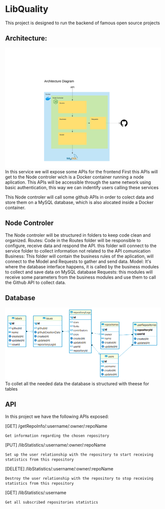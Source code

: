 # LibQuality 

This project is designed to run the backend of famous open source projects

## Architecture:

<img src="diagrams/Architecture Diagram.png" alt="Architecture Diagram"/>
In this service we will expose some APIs for the frontend
First this APIs will get to the Node controler wich is a Docker container running a node aplication.
This APIs will be accessible through the same network using basic authentication,
this way we can indentify users calling these services

This Node controler will call some github APIs in order to colect data and store them on a MySQL 
database, which is also alocated inside a Docker container.

## Node Controler
The Node controler will be structured in folders to keep code clean and organized.
Routes:
    Code in the Routes folder will be responsible to configure, receive data and respond the API.
    this folder will connect to the service folder to collect information not related to 
    the API comunication
Business:
    This folder will contain the business rules of the aplication, will connect to the Model and
    Requests to gather and send data.
Model:
    It's where the database interface happens, it is called by the business modules to collect and save
    data on MySQL database
Requests:
    this modules will receive some parameters from the business modules and use them to call the Github 
    API to collect data.

## Database
<img src="diagrams/ER.png" alt="Database Diagram"/>
To collet all the needed data the database is structured with theese for tables

## API
In this project we have the following APIs exposed:

[GET] /getRepoInfo/:username/:owner/:repoName

    Get information regarding the chosen repository

[PUT] /libStatistics/:username/:owner/:repoName
    
    Set up the user relationship with the repository to start receiving statistics from this repository

[DELETE] /libStatistics/:username/:owner/:repoName
    
    Destroy the user relationship with the repository to stop receiving statistics from this repository 

[GET] /libStatistics/:username
    
    Get all subscribed repositories statistics
